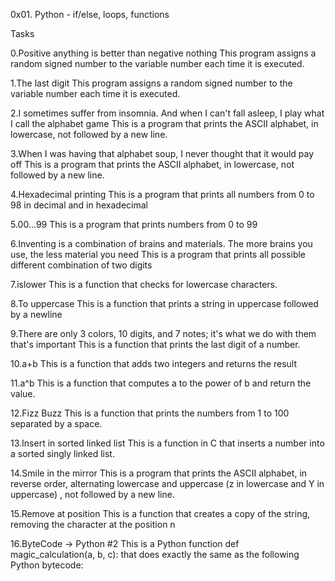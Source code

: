 0x01. Python - if/else, loops, functions

Tasks

0.Positive anything is better than negative nothing
	This program assigns a random signed number to the variable number each time it is executed. 

1.The last digit
	This program assigns a random signed number to the variable number each time it is executed.

2.I sometimes suffer from insomnia. And when I can't fall asleep, I play what I call the alphabet game
	This is a program that prints the ASCII alphabet, in lowercase, not followed by a new line.

3.When I was having that alphabet soup, I never thought that it would pay off
	This is a program that prints the ASCII alphabet, in lowercase, not followed by a new line.

4.Hexadecimal printing
	This is a program that prints all numbers from 0 to 98 in decimal and in hexadecimal

5.00...99
	This is a program that prints numbers from 0 to 99

6.Inventing is a combination of brains and materials. The more brains you use, the less material you need
	This is a program that prints all possible different combination of two digits

7.islower
	This is a function that checks for lowercase characters.

8.To uppercase
	This is a function that prints a string in uppercase followed by a newline

9.There are only 3 colors, 10 digits, and 7 notes; it's what we do with them that's important
	This is a function that prints the last digit of a number.

10.a+b
	This is a function that adds two integers and returns the result

11.a^b
	This is a function that computes a to the power of b and return the value.

12.Fizz Buzz
	This is a  function that prints the numbers from 1 to 100 separated by a space.

13.Insert in sorted linked list
	This is  a function in C that inserts a number into a sorted singly linked list.

14.Smile in the mirror
	This is a program that prints the ASCII alphabet, in reverse order, alternating lowercase and uppercase (z in lowercase and Y in uppercase) , not 	followed by a new line.

15.Remove at position
	This is a function that creates a copy of the string, removing the character at the position n

16.ByteCode -> Python #2
	This is a Python function def magic_calculation(a, b, c): that does exactly the same as the following Python bytecode:
